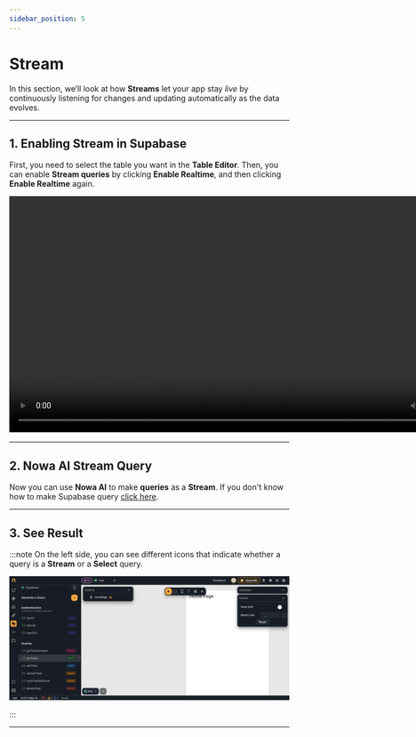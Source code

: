 ```yaml
---
sidebar_position: 5
---
```


# Stream

In this section, we’ll look at how **Streams** let your app stay *live* by continuously listening for changes and updating automatically as the data evolves.

---

## 1. Enabling Stream in Supabase

First, you need to select the table you want in the **Table Editor**. Then, you can enable **Stream queries** by clicking **Enable Realtime**, and then clicking **Enable Realtime** again.

<video controls width="850">
  <source src="/videos/supabase/db/stream.webm" type="video/mp4" />
  Your browser does not support the video tag.
</video>

---

## 2. Nowa AI Stream Query

Now you can use **Nowa AI** to make **queries** as a **Stream**. If you don't know how to make Supabase query [click here](.\db.md#step-2-generate-a-query-with-nowa-ai).

---

## 3. See Result

:::note
On the left side, you can see different icons that indicate whether a query is a **Stream** or a **Select** query.

![Supabase Stream](\img\supabase\stream.png)


:::

---